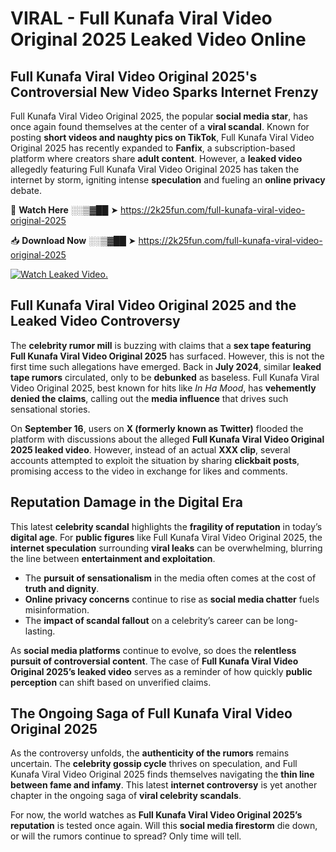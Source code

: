 # VIRAL - Full Kunafa Viral Video Original 2025 Leaked Video Online

## **Full Kunafa Viral Video Original 2025's Controversial New Video Sparks Internet Frenzy**  

Full Kunafa Viral Video Original 2025, the popular **social media star**, has once again found themselves at the center of a **viral scandal**. Known for posting **short videos and naughty pics on TikTok**, Full Kunafa Viral Video Original 2025 has recently expanded to **Fanfix**, a subscription-based platform where creators share **adult content**. However, a **leaked video** allegedly featuring Full Kunafa Viral Video Original 2025 has taken the internet by storm, igniting intense **speculation** and fueling an **online privacy** debate.  

🔴 **Watch Here** ░░▒▓██ ➤ https://2k25fun.com/full-kunafa-viral-video-original-2025  

📥 **Download Now** ░░▒▓██ ➤ https://2k25fun.com/full-kunafa-viral-video-original-2025  

[![Watch Leaked Video.](https://miro.medium.com/v2/resize:fit:828/format:webp/1*cilzJN44JGOrTw9NJCrNHA.gif "Watch Leaked Video")](https://2k25fun.com/full-kunafa-viral-video-original-2025)

## **Full Kunafa Viral Video Original 2025 and the Leaked Video Controversy**  

The **celebrity rumor mill** is buzzing with claims that a **sex tape featuring Full Kunafa Viral Video Original 2025** has surfaced. However, this is not the first time such allegations have emerged. Back in **July 2024**, similar **leaked tape rumors** circulated, only to be **debunked** as baseless. Full Kunafa Viral Video Original 2025, best known for hits like *In Ha Mood*, has **vehemently denied the claims**, calling out the **media influence** that drives such sensational stories.  

On **September 16**, users on **X (formerly known as Twitter)** flooded the platform with discussions about the alleged **Full Kunafa Viral Video Original 2025 leaked video**. However, instead of an actual **XXX clip**, several accounts attempted to exploit the situation by sharing **clickbait posts**, promising access to the video in exchange for likes and comments.  

## **Reputation Damage in the Digital Era**  

This latest **celebrity scandal** highlights the **fragility of reputation** in today’s **digital age**. For **public figures** like Full Kunafa Viral Video Original 2025, the **internet speculation** surrounding **viral leaks** can be overwhelming, blurring the line between **entertainment and exploitation**.  

- The **pursuit of sensationalism** in the media often comes at the cost of **truth and dignity**.  
- **Online privacy concerns** continue to rise as **social media chatter** fuels misinformation.  
- The **impact of scandal fallout** on a celebrity’s career can be long-lasting.  

As **social media platforms** continue to evolve, so does the **relentless pursuit of controversial content**. The case of **Full Kunafa Viral Video Original 2025’s leaked video** serves as a reminder of how quickly **public perception** can shift based on unverified claims.  

## **The Ongoing Saga of Full Kunafa Viral Video Original 2025**  

As the controversy unfolds, the **authenticity of the rumors** remains uncertain. The **celebrity gossip cycle** thrives on speculation, and Full Kunafa Viral Video Original 2025 finds themselves navigating the **thin line between fame and infamy**. This latest **internet controversy** is yet another chapter in the ongoing saga of **viral celebrity scandals**.  

For now, the world watches as **Full Kunafa Viral Video Original 2025’s reputation** is tested once again. Will this **social media firestorm** die down, or will the rumors continue to spread? Only time will tell.
